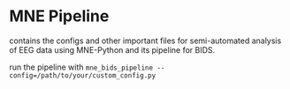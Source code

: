 # MNE Pipeline

contains the configs and other important files for semi-automated analysis of EEG data using MNE-Python and its pipeline for BIDS.

run the pipeline with `mne_bids_pipeline --config=/path/to/your/custom_config.py`
